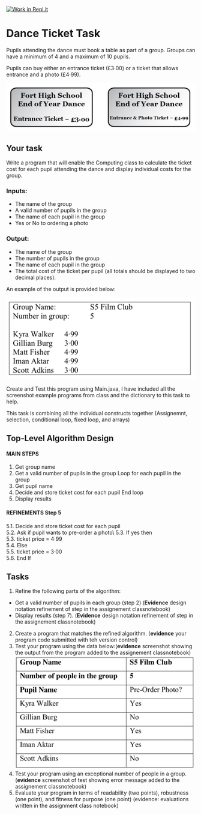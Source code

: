 [![Work in Repl.it](https://classroom.github.com/assets/work-in-replit-14baed9a392b3a25080506f3b7b6d57f295ec2978f6f33ec97e36a161684cbe9.svg)](https://classroom.github.com/online_ide?assignment_repo_id=4181544&assignment_repo_type=AssignmentRepo)
# Dance Ticket Task

Pupils attending the dance must book a table as part of a group. Groups can have a minimum of 4 and a maximum of 10 pupils.

Pupils can buy either an entrance ticket (£3·00) or a ticket that allows entrance and a photo (£4·99).

![Example Program](DanceImg1.png)

## Your task

Write a program that will enable the Computing class to calculate the ticket cost for each pupil attending the dance and display individual costs for the group.

### Inputs:

- The name of the group
- A valid number of pupils in the group
- The name of each pupil in the group
- Yes or No to ordering a photo

### Output:

- The name of the group
- The number of pupils in the group
- The name of each pupil in the group
- The total cost of the ticket per pupil (all totals should be displayed to two decimal places).

An example of the output is provided below:

![Example Program](DanceImg2.png)

Create and Test this program using Main.java, I have included all the screenshot example programs from class and the dictionary to this task to help.

This task is combining all the individual constructs together (Assignemnt, selection, conditional loop, fixed loop, and arrays)

## Top-Level Algorithm Design

#### MAIN STEPS

1. Get group name
2. Get a valid number of pupils in the group Loop for each pupil in the group
3. Get pupil name
4. Decide and store ticket cost for each pupil End loop
5. Display results

#### REFINEMENTS Step 5

5.1. Decide and store ticket cost for each pupil\
5.2. Ask if pupil wants to pre-order a photo\ 
5.3. If yes then\
5.3. ticket price = 4·99 \
5.4. Else\
5.5. ticket price = 3·00 \
5.6. End If

## Tasks

1. Refine the following parts of the algorithm:
- Get a valid number of pupils in each group (step 2) (**Evidence** design notation refinement of step in the assignement classnotebook)
- Display results (step 7). (**Evidence** design notation refinement of step in the assignement classnotebook)
2. Create a program that matches the refined algorithm. (**evidence** your program code submitted with teh version control)
3. Test your program using the data below:(**evidence** screenshot showing the output from the program added to the assignement classnotebook) 
![Testing](DanceImg3.png) 
4. Test your program using an exceptional number of people in a group. (**evidence** screenshot of test showing error message added to the assignement classnotebook)
5. Evaluate your program in terms of readability (two points), robustness (one point), and fitness for purpose (one point) (evidence: evaluations written in the assignment class notebook)
